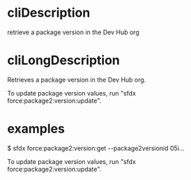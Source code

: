 # cliDescription

retrieve a package version in the Dev Hub org

# cliLongDescription

Retrieves a package version in the Dev Hub org.

To update package version values, run "sfdx force:package2:version:update".

# examples

$ sfdx force:package2:version:get --package2versionid 05i...

To update package version values, run "sfdx force:package2:version:update".

